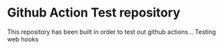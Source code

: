 # Github Action Test repository

This repository has been built in order to test out github actions...
Testing web hooks
